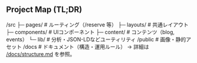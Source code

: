 ## Project Map (TL;DR)
/src
  ├─ pages/         # ルーティング（/reserve 等）
  ├─ layouts/       # 共通レイアウト
  ├─ components/    # UIコンポーネント
  ├─ content/       # コンテンツ（blog, events）
  └─ lib/           # 分析・JSON-LDなどユーティリティ
/public              # 画像・静的アセット
/docs                # ドキュメント（構造・運用ルール）
→ 詳細は [/docs/structure.md](./docs/structure.md) を参照。
